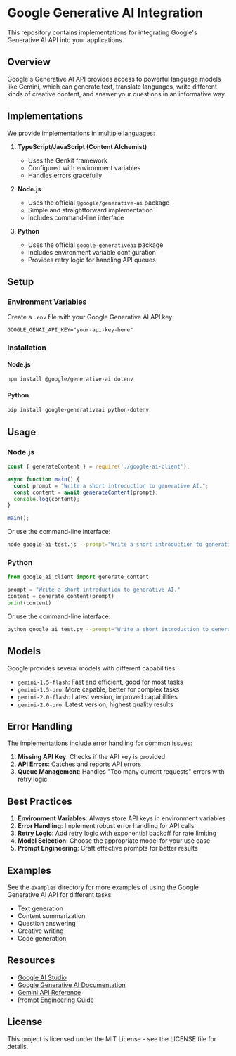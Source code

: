 # Google Generative AI Integration

This repository contains implementations for integrating Google's Generative AI API into your applications.

## Overview

Google's Generative AI API provides access to powerful language models like Gemini, which can generate text, translate languages, write different kinds of creative content, and answer your questions in an informative way.

## Implementations

We provide implementations in multiple languages:

1. **TypeScript/JavaScript (Content Alchemist)**
   - Uses the Genkit framework
   - Configured with environment variables
   - Handles errors gracefully

2. **Node.js**
   - Uses the official `@google/generative-ai` package
   - Simple and straightforward implementation
   - Includes command-line interface

3. **Python**
   - Uses the official `google-generativeai` package
   - Includes environment variable configuration
   - Provides retry logic for handling API queues

## Setup

### Environment Variables

Create a `.env` file with your Google Generative AI API key:

```
GOOGLE_GENAI_API_KEY="your-api-key-here"
```

### Installation

#### Node.js

```bash
npm install @google/generative-ai dotenv
```

#### Python

```bash
pip install google-generativeai python-dotenv
```

## Usage

### Node.js

```javascript
const { generateContent } = require('./google-ai-client');

async function main() {
  const prompt = "Write a short introduction to generative AI.";
  const content = await generateContent(prompt);
  console.log(content);
}

main();
```

Or use the command-line interface:

```bash
node google-ai-test.js --prompt="Write a short introduction to generative AI" --output="output.md"
```

### Python

```python
from google_ai_client import generate_content

prompt = "Write a short introduction to generative AI."
content = generate_content(prompt)
print(content)
```

Or use the command-line interface:

```bash
python google_ai_test.py --prompt="Write a short introduction to generative AI" --output="output.md"
```

## Models

Google provides several models with different capabilities:

- `gemini-1.5-flash`: Fast and efficient, good for most tasks
- `gemini-1.5-pro`: More capable, better for complex tasks
- `gemini-2.0-flash`: Latest version, improved capabilities
- `gemini-2.0-pro`: Latest version, highest quality results

## Error Handling

The implementations include error handling for common issues:

1. **Missing API Key**: Checks if the API key is provided
2. **API Errors**: Catches and reports API errors
3. **Queue Management**: Handles "Too many current requests" errors with retry logic

## Best Practices

1. **Environment Variables**: Always store API keys in environment variables
2. **Error Handling**: Implement robust error handling for API calls
3. **Retry Logic**: Add retry logic with exponential backoff for rate limiting
4. **Model Selection**: Choose the appropriate model for your use case
5. **Prompt Engineering**: Craft effective prompts for better results

## Examples

See the `examples` directory for more examples of using the Google Generative AI API for different tasks:

- Text generation
- Content summarization
- Question answering
- Creative writing
- Code generation

## Resources

- [Google AI Studio](https://ai.google.dev/)
- [Google Generative AI Documentation](https://ai.google.dev/docs)
- [Gemini API Reference](https://ai.google.dev/api/rest/v1beta/models)
- [Prompt Engineering Guide](https://ai.google.dev/docs/prompting)

## License

This project is licensed under the MIT License - see the LICENSE file for details.
